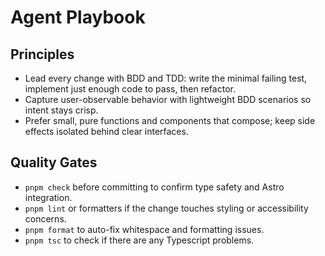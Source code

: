 # Agent Playbook

## Principles

- Lead every change with BDD and TDD: write the minimal failing test, implement just enough code to pass, then refactor.
- Capture user-observable behavior with lightweight BDD scenarios so intent stays crisp.
- Prefer small, pure functions and components that compose; keep side effects isolated behind clear interfaces.

## Quality Gates

- `pnpm check` before committing to confirm type safety and Astro integration.
- `pnpm lint` or formatters if the change touches styling or accessibility concerns.
- `pnpm format` to auto-fix whitespace and formatting issues.
- `pnpm tsc` to check if there are any Typescript problems.